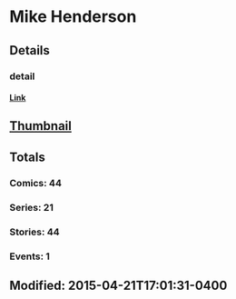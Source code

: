 # Mike  Henderson 
## Details
### detail
#### [Link](http://marvel.com/comics/creators/11435/mike_henderson?utm_campaign=apiRef&utm_source=225578a89fc76f3d20fbffda5d17a88d)
## [Thumbnail](http://i.annihil.us/u/prod/marvel/i/mg/b/40/image_not_available.jpg)
## Totals
### Comics: 44
### Series: 21
### Stories: 44
### Events: 1
## Modified: 2015-04-21T17:01:31-0400